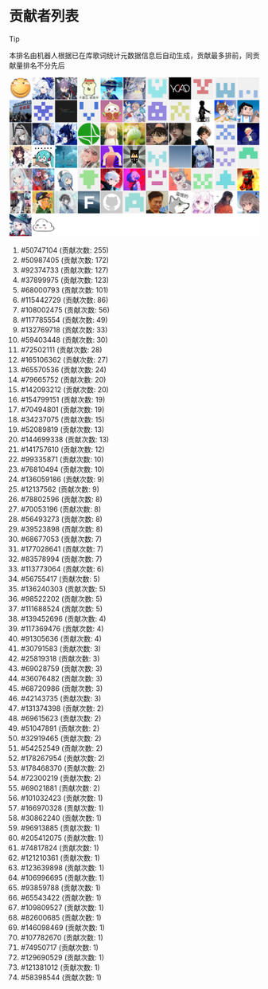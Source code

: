# 贡献者列表

> [!TIP]
> 本排名由机器人根据已在库歌词统计元数据信息后自动生成，贡献最多排前，同贡献量排名不分先后

![贡献者头像画廊](./CONTRIBUTORS.svg)

1. #50747104 (贡献次数: 255)
2. #50987405 (贡献次数: 172)
3. #92374733 (贡献次数: 127)
4. #37899975 (贡献次数: 123)
5. #68000793 (贡献次数: 101)
6. #115442729 (贡献次数: 86)
7. #108002475 (贡献次数: 56)
8. #117785554 (贡献次数: 49)
9. #132769718 (贡献次数: 33)
10. #59403448 (贡献次数: 30)
11. #72502111 (贡献次数: 28)
12. #165106362 (贡献次数: 27)
13. #65570536 (贡献次数: 24)
14. #79665752 (贡献次数: 20)
15. #142093212 (贡献次数: 20)
16. #154799151 (贡献次数: 19)
17. #70494801 (贡献次数: 19)
18. #34237075 (贡献次数: 15)
19. #52089819 (贡献次数: 13)
20. #144699338 (贡献次数: 13)
21. #141757610 (贡献次数: 12)
22. #99335871 (贡献次数: 10)
23. #76810494 (贡献次数: 10)
24. #136059186 (贡献次数: 9)
25. #12137562 (贡献次数: 9)
26. #78802596 (贡献次数: 8)
27. #70053196 (贡献次数: 8)
28. #56493273 (贡献次数: 8)
29. #39523898 (贡献次数: 8)
30. #68677053 (贡献次数: 7)
31. #177028641 (贡献次数: 7)
32. #83578994 (贡献次数: 7)
33. #113773064 (贡献次数: 6)
34. #56755417 (贡献次数: 5)
35. #136240303 (贡献次数: 5)
36. #98522202 (贡献次数: 5)
37. #111688524 (贡献次数: 5)
38. #139452696 (贡献次数: 4)
39. #117369476 (贡献次数: 4)
40. #91305636 (贡献次数: 4)
41. #30791583 (贡献次数: 3)
42. #25819318 (贡献次数: 3)
43. #69028759 (贡献次数: 3)
44. #36076482 (贡献次数: 3)
45. #68720986 (贡献次数: 3)
46. #42143735 (贡献次数: 3)
47. #131374398 (贡献次数: 2)
48. #69615623 (贡献次数: 2)
49. #51047891 (贡献次数: 2)
50. #32919465 (贡献次数: 2)
51. #54252549 (贡献次数: 2)
52. #178267954 (贡献次数: 2)
53. #178468370 (贡献次数: 2)
54. #72300219 (贡献次数: 2)
55. #69021881 (贡献次数: 2)
56. #101032423 (贡献次数: 1)
57. #166970328 (贡献次数: 1)
58. #30862240 (贡献次数: 1)
59. #96913885 (贡献次数: 1)
60. #205412075 (贡献次数: 1)
61. #74817824 (贡献次数: 1)
62. #121210361 (贡献次数: 1)
63. #123639898 (贡献次数: 1)
64. #106996695 (贡献次数: 1)
65. #93859788 (贡献次数: 1)
66. #65543422 (贡献次数: 1)
67. #109809527 (贡献次数: 1)
68. #82600685 (贡献次数: 1)
69. #146098469 (贡献次数: 1)
70. #107782670 (贡献次数: 1)
71. #74950717 (贡献次数: 1)
72. #129690529 (贡献次数: 1)
73. #121381012 (贡献次数: 1)
74. #58398544 (贡献次数: 1)
